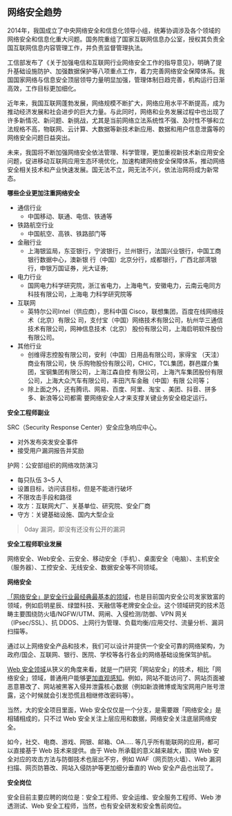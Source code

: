 

## 网络安全趋势

2014年，我国成立了中央网络安全和信息化领导小组，统筹协调涉及各个领域的网络安全和信息化重大问题。国务院重组了国家互联网信息办公室，授权其负责全国互联网信息内容管理工作，并负责监督管理执法。

工信部发布了《关于加强电信和互联网行业网络安全工作的指导意见》，明确了提升基础设施防护、加强数据保护等八项重点工作，着力完善网络安全保障体系。我国国家网络与信息安全顶层领导力量明显加强，管理体制日趋完善，机构运行日渐高效，工作目标更加细化。



近年来，我国互联网蓬勃发展，网络规模不断扩大，网络应用水平不断提高，成为推动经济发展和社会进步的巨大力量。与此同时，网络和业务发展过程中也出现了许多新情况、新问题、新挑战，尤其是当前网络立法系统性不强、及时性不够和立法规格不高，物联网、云计算、大数据等新技术新应用、数据和用户信息泄露等的网络安全问题日益突出。

未来，我国将不断加强网络安全依法管理、科学管理，更加重视新技术新应用安全问题，促进移动互联网应用生态环境优化，加速构建网络安全保障体系，推动网络安全相关技术和产业快速发展。国无法不立，网无法不兴，依法治网将成为新常态。



**哪些企业更加注重网络安全**

- 通信行业
  - 中国移动、联通、电信、铁通等
- 铁路航空行业
  - 中国航空、高铁、铁路部门等
- 金融行业
  - 上海银监局，东亚银行，宁波银行，兰州银行，法国兴业银行，中国工商银行数据中心，澳新银
    行（中国）北京分行，成都银行，广西北部湾银行，申银万国证券，光大证券;
- 电力行业
  - 国网电力科学研究院，浙江省电力，上海电气，安徽电力，云南云电同方科技有限公司，上海电
    力科学研究院等
- 互联网
  - 英特尔公司Intel（供应商），思科中国 Cisco，联想集团，百度在线网络技术（北京）有限公
    司，支付宝（中国）网络技术有限公司，杭州华三通信技术有限公司，网神信息技术（北京）
    股份有限公司，上海启明软件股份有限公司。
- 其他行业
  - 创维得志控股有限公司，安利（中国）日用品有限公司，家得宝 （天洼）商业有限公司，快
    乐购物股份有限公司，CHIC，TCL集团，群邑媒介集团，宝钢集团有限公司，上海江森自控
    有限公司，上海汽车集团股份有限公司，上海大众汽车有限公司，丰田汽车金融（中国）有限
    公司等；
  - 除上面之外，还有腾讯、网易、百度、阿里、淘宝 、美团、抖音、拼多多、新浪等公司都需
    要网络安全人才来支撑关键业务安全稳定运行。



**安全工程师副业**

SRC（Security Response Center）安全应急响应中心。

- 对外发布突发安全事件
- 接受用户漏洞报告并奖励

护网：公安部组织的网络攻防演习

- 每只队伍 3~5 人
- 设置目标，访问该目标，但是不能进行破坏
- 不限攻击手段和路径
- 攻方：互联网大厂、关基单位、研究院、安全厂商
- 守方：关键基础设施、国内大型企业

> 0day 漏洞，即没有还没有公开的漏洞



**安全工程师职业发展**

网络安全、Web安全、云安全、移动安全（手机）、桌面安全（电脑）、主机安全（服务器）、工控安全、无线安全、数据安全等不同领域。



**网络安全**

<u>「网络安全」是安全行业最经典最基本的领域</u>，也是目前国内安全公司发家致富的领域，例如启明星辰、绿盟科技、天融信等老牌安全企业。这个领域研究的技术范畴主要围绕防火墙/NGFW/UTM、网闸、入侵检测/防御、VPN 网关（IPsec/SSL）、抗 DDOS、上网行为管理、负载均衡/应用交付、流量分析、漏洞扫描等。

通过以上网络安全产品和技术，我们可以设计并提供一个安全可靠的网络架构，为政府/国企、互联网、银行、医院、学校等各行各业的网络基础设施保驾护航。

<u>Web 安全领域</u>从狭义的角度来看，就是一门研究「网站安全」的技术，相比「网络安全」领域，普通用户能够<u>更加直观感知</u>。例如，网站不能访问了、网站页面被恶意篡改了、网站被黑客入侵并泄露核心数据（例如新浪微博或淘宝网用户账号泄露，这个时候就会引发恐慌且相继修改密码等）。

当然，大的安全项目里面，Web 安全仅仅是一个分支，是需要跟「网络安全」是相辅相成的，只不过 Web 安全关注上层应用和数据，网络安全关注底层网络安全。

如今，社交、电商、游戏、网银、邮箱、OA..... 等几乎所有能联网的应用，都可以直接基于 Web 技术来提供。由于 Web 所承载的意义越来越大，围绕 Web 安全对应的攻击方法与防御技术也层出不穷，例如 WAF（网页防火墙）、Web 漏洞扫描、网页防篡改、网站入侵防护等更加细分垂直的 Web 安全产品也出现了。



**安全岗位**

安全目前主要应聘的岗位是：安全工程师、安全运维、安全服务工程师、Web 渗透测试、Web 安全工程师，当然，也有安全研发和安全售前岗位。

